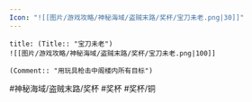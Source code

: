 ```yaml
---
Icon: "![[图片/游戏攻略/神秘海域/盗贼末路/奖杯/宝刀未老.png|30]]"
---
```

```ad-common-bronze-trophy
title: (Title:: "宝刀未老")
![[图片/游戏攻略/神秘海域/盗贼末路/奖杯/宝刀未老.png|100]]

(Comment:: "用玩具枪击中阁楼内所有目标")
```

#神秘海域/盗贼末路/奖杯 #奖杯 #奖杯/铜
